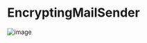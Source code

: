 # EncryptingMailSender
![image](https://github.com/potmesil/EncryptingMailSender/assets/5638033/2b46a05c-235e-44db-8449-bd5b793aa51a)
